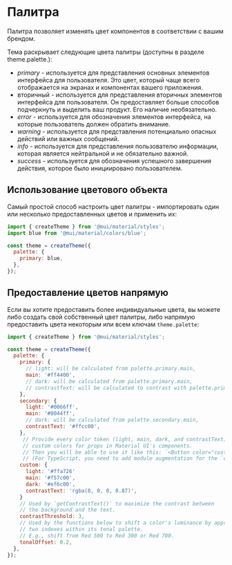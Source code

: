# Палитра
Палитра позволяет изменять цвет компонентов в соответствии с вашим брендом.

Тема раскрывает следующие цвета палитры (доступны в разделе theme.palette.):

- _primary_ - используется для представления основных элементов интерфейса для пользователя. Это цвет, который чаще всего отображается на экранах и компонентах вашего приложения.
- вторичный - используется для представления вторичных элементов интерфейса для пользователя. Он предоставляет больше способов подчеркнуть и выделить ваш продукт. Его наличие необязательно.
- _error_ - используется для обозначения элементов интерфейса, на которые пользователь должен обратить внимание.
- _warning_ - используется для представления потенциально опасных действий или важных сообщений.
- _info_ - используется для представления пользователю информации, которая является нейтральной и не обязательно важной.
- _success_ - используется для обозначения успешного завершения действия, которое было инициировано пользователем.

## Использование цветового объекта

Самый простой способ настроить цвет палитры - импортировать один или несколько предоставленных цветов и применить их:

```js
import { createTheme } from '@mui/material/styles';
import blue from '@mui/material/colors/blue';

const theme = createTheme({
  palette: {
    primary: blue,
  },
});
```

## Предоставление цветов напрямую

Если вы хотите предоставить более индивидуальные цвета, вы можете либо создать свой собственный цвет палитры, либо напрямую предоставить цвета некоторым или всем ключам `theme.palette`:

```js
import { createTheme } from '@mui/material/styles';

const theme = createTheme({
  palette: {
    primary: {
      // light: will be calculated from palette.primary.main,
      main: '#ff4400',
      // dark: will be calculated from palette.primary.main,
      // contrastText: will be calculated to contrast with palette.primary.main
    },
    secondary: {
      light: '#0066ff',
      main: '#0044ff',
      // dark: will be calculated from palette.secondary.main,
      contrastText: '#ffcc00',
    },
     // Provide every color token (light, main, dark, and contrastText) when using
     // custom colors for props in Material UI's components.
     // Then you will be able to use it like this: `<Button color="custom">`
     // (For TypeScript, you need to add module augmentation for the `custom` value)
    custom: {
      light: '#ffa726'
      main: '#f57c00',
      dark: '#ef6c00',
      contrastText: 'rgba(0, 0, 0, 0.87)',
    }
    // Used by `getContrastText()` to maximize the contrast between
    // the background and the text.
    contrastThreshold: 3,
    // Used by the functions below to shift a color's luminance by approximately
    // two indexes within its tonal palette.
    // E.g., shift from Red 500 to Red 300 or Red 700.
    tonalOffset: 0.2,
  },
});
```